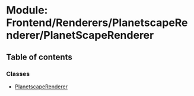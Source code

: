 # Module: Frontend/Renderers/PlanetscapeRenderer/PlanetScapeRenderer

## Table of contents

### Classes

- [PlanetscapeRenderer](../classes/frontend_renderers_planetscaperenderer_planetscaperenderer.planetscaperenderer.md)
